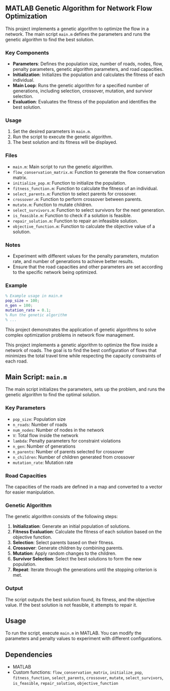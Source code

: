 ## MATLAB Genetic Algorithm for Network Flow Optimization

This project implements a genetic algorithm to optimize the flow in a network. The main script `main.m` defines the parameters and runs the genetic algorithm to find the best solution.

### Key Components

- **Parameters**: Defines the population size, number of roads, nodes, flow, penalty parameters, genetic algorithm parameters, and road capacities.
- **Initialization**: Initializes the population and calculates the fitness of each individual.
- **Main Loop**: Runs the genetic algorithm for a specified number of generations, including selection, crossover, mutation, and survivor selection.
- **Evaluation**: Evaluates the fitness of the population and identifies the best solution.

### Usage

1. Set the desired parameters in `main.m`.
2. Run the script to execute the genetic algorithm.
3. The best solution and its fitness will be displayed.

### Files

- `main.m`: Main script to run the genetic algorithm.
- `flow_conservation_matrix.m`: Function to generate the flow conservation matrix.
- `initialize_pop.m`: Function to initialize the population.
- `fitness_function.m`: Function to calculate the fitness of an individual.
- `select_parents.m`: Function to select parents for crossover.
- `crossover.m`: Function to perform crossover between parents.
- `mutate.m`: Function to mutate children.
- `select_survivors.m`: Function to select survivors for the next generation.
- `is_feasible.m`: Function to check if a solution is feasible.
- `repair_solution.m`: Function to repair an infeasible solution.
- `objective_function.m`: Function to calculate the objective value of a solution.

### Notes

- Experiment with different values for the penalty parameters, mutation rate, and number of generations to achieve better results.
- Ensure that the road capacities and other parameters are set according to the specific network being optimized.

### Example

```matlab
% Example usage in main.m
pop_size = 100;
n_gen = 100;
mutation_rate = 0.1;
% Run the genetic algorithm
% ...
```

This project demonstrates the application of genetic algorithms to solve complex optimization problems in network flow management.

This project implements a genetic algorithm to optimize the flow inside a network of roads. The goal is to find the best configuration of flows that minimizes the total travel time while respecting the capacity constraints of each road.

## Main Script: `main.m`

The main script initializes the parameters, sets up the problem, and runs the genetic algorithm to find the optimal solution.

### Key Parameters

- `pop_size`: Population size
- `n_roads`: Number of roads
- `num_nodes`: Number of nodes in the network
- `V`: Total flow inside the network
- `lambda`: Penalty parameters for constraint violations
- `n_gen`: Number of generations
- `n_parents`: Number of parents selected for crossover
- `n_children`: Number of children generated from crossover
- `mutation_rate`: Mutation rate

### Road Capacities

The capacities of the roads are defined in a map and converted to a vector for easier manipulation.

### Genetic Algorithm

The genetic algorithm consists of the following steps:

1. **Initialization**: Generate an initial population of solutions.
2. **Fitness Evaluation**: Calculate the fitness of each solution based on the objective function.
3. **Selection**: Select parents based on their fitness.
4. **Crossover**: Generate children by combining parents.
5. **Mutation**: Apply random changes to the children.
6. **Survivor Selection**: Select the best solutions to form the new population.
7. **Repeat**: Iterate through the generations until the stopping criterion is met.

### Output

The script outputs the best solution found, its fitness, and the objective value. If the best solution is not feasible, it attempts to repair it.

## Usage

To run the script, execute `main.m` in MATLAB. You can modify the parameters and penalty values to experiment with different configurations.

## Dependencies

- MATLAB
- Custom functions: `flow_conservation_matrix`, `initialize_pop`, `fitness_function`, `select_parents`, `crossover`, `mutate`, `select_survivors`, `is_feasible`, `repair_solution`, `objective_function`

